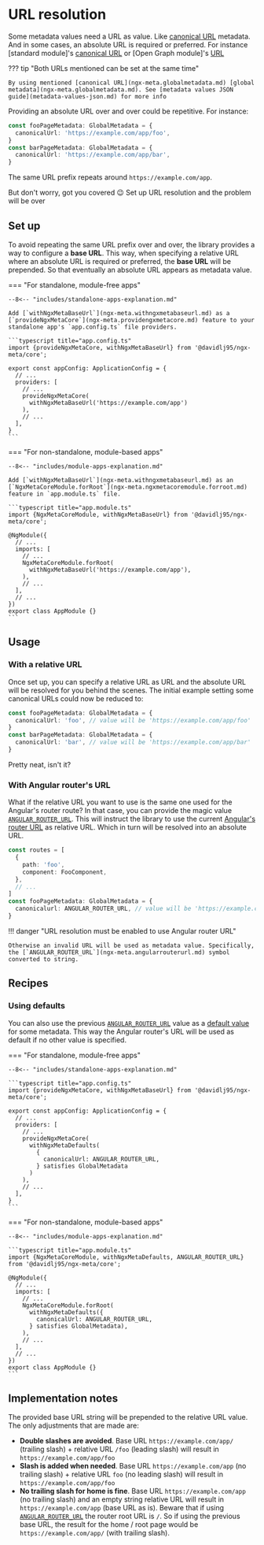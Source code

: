 # URL resolution

Some metadata values need a URL as value. Like [canonical URL](ngx-meta.globalmetadata.canonicalurl.md) metadata. And in some cases, an absolute URL is required or preferred. For instance [standard module]'s [canonical URL](ngx-meta.standard.canonicalurl.md) or [Open Graph module]'s [URL](ngx-meta.opengraph.url.md)

??? tip "Both URLs mentioned can be set at the same time"

    By using mentioned [canonical URL](ngx-meta.globalmetadata.md) [global metadata](ngx-meta.globalmetadata.md). See [metadata values JSON guide](metadata-values-json.md) for more info

Providing an absolute URL over and over could be repetitive. For instance:

```typescript
const fooPageMetadata: GlobalMetadata = {
  canonicalUrl: 'https://example.com/app/foo',
}
const barPageMetadata: GlobalMetadata = {
  canonicalUrl: 'https://example.com/app/bar',
}
```

The same URL prefix repeats around `https://example.com/app`.

But don't worry, got you covered 😉 Set up URL resolution and the problem will be over

## Set up

To avoid repeating the same URL prefix over and over, the library provides a way to configure a **base URL**. This way, when specifying a relative URL where an absolute URL is required or preferred, the **base URL** will be prepended. So that eventually an absolute URL appears as
metadata value.

=== "For standalone, module-free apps"

    --8<-- "includes/standalone-apps-explanation.md"

    Add [`withNgxMetaBaseUrl`](ngx-meta.withngxmetabaseurl.md) as a [`provideNgxMetaCore`](ngx-meta.providengxmetacore.md) feature to your standalone app's `app.config.ts` file providers.

    ```typescript title="app.config.ts"
    import {provideNgxMetaCore, withNgxMetaBaseUrl} from '@davidlj95/ngx-meta/core';

    export const appConfig: ApplicationConfig = {
      // ...
      providers: [
        // ...
        provideNgxMetaCore(
          withNgxMetaBaseUrl('https://example.com/app')
        ),
        // ...
      ],
    }
    ```

=== "For non-standalone, module-based apps"

    --8<-- "includes/module-apps-explanation.md"

    Add [`withNgxMetaBaseUrl`](ngx-meta.withngxmetabaseurl.md) as an [`NgxMetaCoreModule.forRoot`](ngx-meta.ngxmetacoremodule.forroot.md) feature in `app.module.ts` file.

    ```typescript title="app.module.ts"
    import {NgxMetaCoreModule, withNgxMetaBaseUrl} from '@davidlj95/ngx-meta/core';

    @NgModule({
      // ...
      imports: [
        // ...
        NgxMetaCoreModule.forRoot(
          withNgxMetaBaseUrl('https://example.com/app'),
        ),
        // ...
      ],
      // ...
    })
    export class AppModule {}
    ```

## Usage

### With a relative URL

Once set up, you can specify a relative URL as URL and the absolute URL will be resolved for you behind the scenes. The initial example setting some canonical URLs could now be reduced to:

```typescript
const fooPageMetadata: GlobalMetadata = {
  canonicalUrl: 'foo', // value will be 'https://example.com/app/foo'
}
const barPageMetadata: GlobalMetadata = {
  canonicalUrl: 'bar', // value will be 'https://example.com/app/bar'
}
```

Pretty neat, isn't it?

### With Angular router's URL

What if the relative URL you want to use is the same one used for the Angular's router route? In that case, you can provide the magic value [`ANGULAR_ROUTER_URL`](ngx-meta.angularrouterurl.md). This will instruct the library to use the current [Angular's router URL](https://angular.dev/api/router/Route/#url) as relative URL. Which in turn will be resolved into an absolute URL.

```typescript
const routes = [
  {
    path: 'foo',
    component: FooComponent,
  },
  // ...
]
const fooPageMetadata: GlobalMetadata = {
  canonicalurl: ANGULAR_ROUTER_URL, // value will be 'https://example.com/app/foo'
}
```

!!! danger "URL resolution must be enabled to use Angular router URL"

    Otherwise an invalid URL will be used as metadata value. Specifically, the [`ANGULAR_ROUTER_URL`](ngx-meta.angularrouterurl.md) symbol converted to string.

## Recipes

### Using defaults

You can also use the previous [`ANGULAR_ROUTER_URL`](ngx-meta.angularrouterurl.md) value as a [default value](defaults.md) for some metadata. This way the Angular router's URL will be used as default if no other value is specified.

=== "For standalone, module-free apps"

    --8<-- "includes/standalone-apps-explanation.md"

    ```typescript title="app.config.ts"
    import {provideNgxMetaCore, withNgxMetaBaseUrl} from '@davidlj95/ngx-meta/core';

    export const appConfig: ApplicationConfig = {
      // ...
      providers: [
        // ...
        provideNgxMetaCore(
          withNgxMetaDefaults(
            {
              canonicalUrl: ANGULAR_ROUTER_URL,
            } satisfies GlobalMetadata
          )
        ),
        // ...
      ],
    }
    ```

=== "For non-standalone, module-based apps"

    --8<-- "includes/module-apps-explanation.md"

    ```typescript title="app.module.ts"
    import {NgxMetaCoreModule, withNgxMetaDefaults, ANGULAR_ROUTER_URL} from '@davidlj95/ngx-meta/core';

    @NgModule({
      // ...
      imports: [
        // ...
        NgxMetaCoreModule.forRoot(
          withNgxMetaDefaults({
            canonicalUrl: ANGULAR_ROUTER_URL,
          } satisfies GlobalMetadata),
        ),
        // ...
      ],
      // ...
    })
    export class AppModule {}
    ```

## Implementation notes

The provided base URL string will be prepended to the relative URL value. The only adjustments that are made are:

- **Double slashes are avoided**. Base URL `https://example.com/app/` (trailing slash) + relative URL `/foo` (leading slash) will result in `https://example.com/app/foo`
- **Slash is added when needed**. Base URL `https://example.com/app` (no trailing slash) + relative URL `foo` (no leading slash) will result in `https://example.com/app/foo`
- **No trailing slash for home is fine**. Base URL `https://example.com/app` (no trailing slash) and an empty string relative URL will result in `https://example.com/app` (base URL as is). Beware that if using [`ANGULAR_ROUTER_URL`](ngx-meta.angularrouterurl.md) the router root URL is `/`. So if using the previous base URL, the result for the home / root page would be `https://example.com/app/` (with trailing slash).
